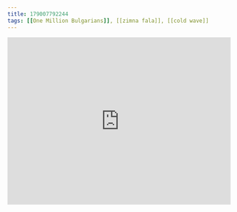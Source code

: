 ```yaml
---
title: 179007792244
tags: [[One Million Bulgarians]], [[zimna fala]], [[cold wave]]
---
```

<iframe allow="accelerometer; autoplay; clipboard-write; encrypted-media; gyroscope; picture-in-picture" allowfullscreen="" frameborder="0" height="375" id="youtube_iframe" src="https://www.youtube.com/embed/iSuP2ruZAJ8?feature=oembed&amp;enablejsapi=1&amp;origin=https://safe.txmblr.com&amp;wmode=opaque" width="500"></iframe>